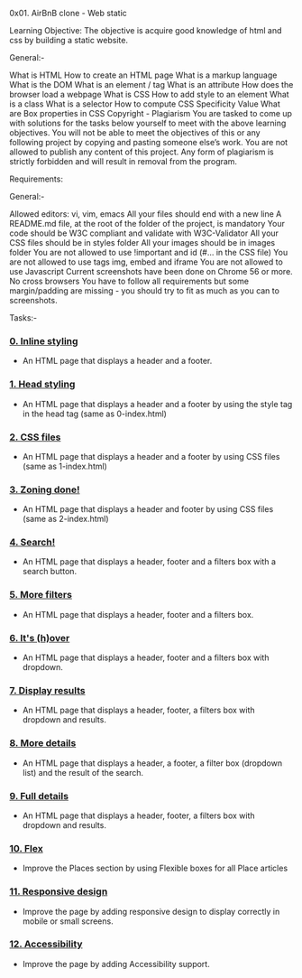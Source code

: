 0x01. AirBnB clone - Web static

Learning Objective:
The objective is acquire good knowledge of html and css by building a static website.

General:-

What is HTML
How to create an HTML page
What is a markup language
What is the DOM
What is an element / tag
What is an attribute
How does the browser load a webpage
What is CSS
How to add style to an element
What is a class
What is a selector
How to compute CSS Specificity Value
What are Box properties in CSS
Copyright - Plagiarism
You are tasked to come up with solutions for the tasks below yourself to meet with the above learning objectives.
You will not be able to meet the objectives of this or any following project by copying and pasting someone else’s work.
You are not allowed to publish any content of this project.
Any form of plagiarism is strictly forbidden and will result in removal from the program.

Requirements:

General:-

Allowed editors: vi, vim, emacs
All your files should end with a new line
A README.md file, at the root of the folder of the project, is mandatory
Your code should be W3C compliant and validate with W3C-Validator
All your CSS files should be in styles folder
All your images should be in images folder
You are not allowed to use !important and id (#... in the CSS file)
You are not allowed to use tags img, embed and iframe
You are not allowed to use Javascript
Current screenshots have been done on Chrome 56 or more.
No cross browsers
You have to follow all requirements but some margin/padding are missing - you should try to fit as much as you can to screenshots.

Tasks:-

### [0. Inline styling](./0-index.html)
* An HTML page that displays a header and a footer.


### [1. Head styling](./1-index.html)
* An HTML page that displays a header and a footer by using the style tag in the head tag (same as 0-index.html)


### [2. CSS files](./2-index.html)
* An HTML page that displays a header and a footer by using CSS files (same as 1-index.html)


### [3. Zoning done!](./3-index.html)
* An HTML page that displays a header and footer by using CSS files (same as 2-index.html)


### [4. Search!](./4-index.html)
* An HTML page that displays a header, footer and a filters box with a search button.


### [5. More filters](./5-index.html)
* An HTML page that displays a header, footer and a filters box.


### [6. It's (h)over](./6-index.html)
* An HTML page that displays a header, footer and a filters box with dropdown.


### [7. Display results](./7-index.html)
* An HTML page that displays a header, footer, a filters box with dropdown and results.


### [8. More details](./8-index.html)
* An HTML page that displays a header, a footer, a filter box (dropdown list) and the result of the search.


### [9. Full details](./100-index.html)
* An HTML page that displays a header, footer, a filters box with dropdown and results.


### [10. Flex](./101-index.html)
* Improve the Places section by using Flexible boxes for all Place articles


### [11. Responsive design](./102-index.html)
* Improve the page by adding responsive design to display correctly in mobile or small screens.


### [12. Accessibility](./103-index.html)
* Improve the page by adding Accessibility support.
